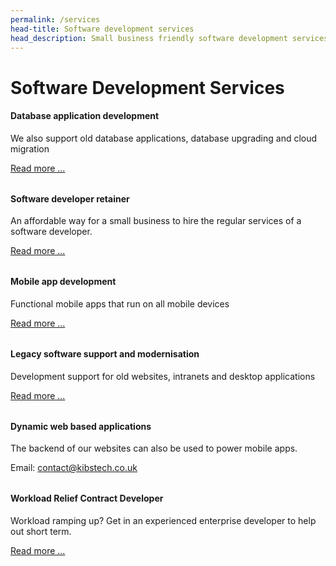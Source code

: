 ```yaml
---
permalink: /services
head-title: Software development services
head_description: Small business friendly software development services and enterprise level services.
---
```


# Software Development Services


<div class="container" id="services">
  <div class="row" >
    <div class="col-sm" style="margin-bottom:2rem">
        <div class="card">
            <div class="card-header" ><i class="fa fa-database icon-db x3"></i></div>
            <div class="card-body">
                <h4 class="card-title">Database application development</h4>
                <p class="card-text">We also support old database applications, database upgrading and cloud migration</p>
                <a href="#" class="btn btn-primary">Read more ...</a>
            </div>
        </div>    
    </div>
    <div class="col-sm" style="margin-bottom:2rem">
        <div class="card">
            <div class="card-header"><i class="fas fa-code icon-retainer x3" ></i></div>
            <div class="card-body">
                <h4 class="card-title">Software developer retainer</h4>
                <p class="card-text">An affordable way for a small business to hire the regular services of a software developer.</p>
                <a href="/software-developer-retainer" class="btn btn-primary">Read more ...</a>
            </div>
        </div>
    </div>
  </div>

  <div class="row">
    <div class="col-sm" style="margin-bottom:2rem">
        <div class="card" >
            <div class="card-header"><i class="fas fa-mobile-alt icon-mobile-app x3"></i></div>
            <div class="card-body">
                <h4 class="card-title">Mobile app development</h4>
                <p class="card-text">Functional mobile apps that run on all mobile devices</p>
                <a href="#" class="btn btn-primary">Read more ...</a>
            </div>
        </div>    
    </div>
    <div class="col-sm" style="margin-bottom:2rem">
        <div class="card">
            <div class="card-header" ><i class="far fa-save icon-legacy x3"></i></div>
            <div class="card-body">
                <h4 class="card-title">Legacy software support and modernisation</h4>
                <p class="card-text">Development support for old websites, intranets and desktop applications</p>
                <a href="#" class="btn btn-primary">Read more ...</a>
            </div>
        </div>
    </div>
  </div>

   <div class="row">
    <div class="col-sm" style="margin-bottom:2rem">
        <div class="card">
            <div class="card-header"><i class="fas fa-laptop-code icon-dev x3"></i></div>
            <div class="card-body">
                <h4 class="card-title">Dynamic web based applications</h4>
                <p class="card-text">The backend of our websites can also be used to power mobile apps.</p>
                Email: <a href="mailto:contact@kibstech.co.uk">contact@kibstech.co.uk</a>
            </div>
        </div>
    </div>
    <div class="col-sm" style="margin-bottom:2rem">
        <div class="card">
            <div class="card-header" ><i class="fas fa-sitemap icon-wlr x3"></i></div>
            <div class="card-body">
                <h4 class="card-title">Workload Relief Contract Developer</h4>
                <p class="card-text">Workload ramping up? Get in an experienced enterprise developer to help out short term.</p>
                <a href="/workload-relief-contractor" class="btn btn-primary">Read more ...</a>
            </div>
        </div>
    </div>
  </div>
</div>
